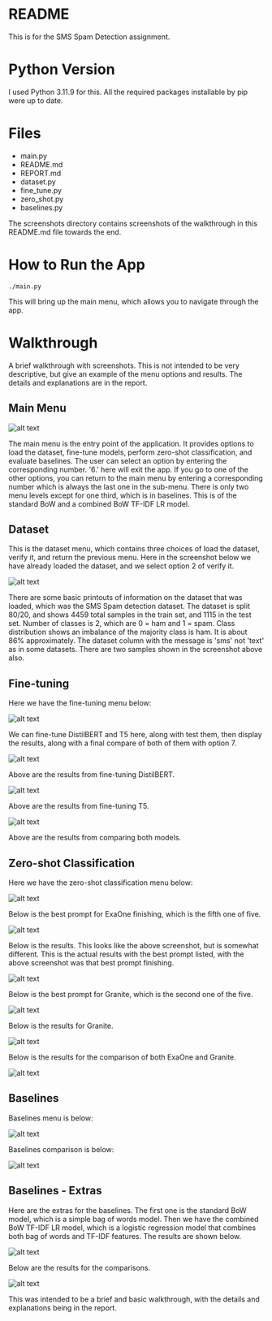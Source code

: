 # README

This is for the SMS Spam Detection assignment.

# Python Version

I used Python 3.11.9 for this.  All the required packages installable by pip were up to date.

# Files

- main.py
- README.md
- REPORT.md
- dataset.py
- fine_tune.py
- zero_shot.py
- baselines.py

The screenshots directory contains screenshots of the walkthrough in this README.md file towards the end.

# How to Run the App

```
./main.py
```

This will bring up the main menu, which allows you to navigate through the app.

# Walkthrough

A brief walkthrough with screenshots.  This is not intended to be very descriptive, but give an example of the menu options and results.  The details and explanations are in the report.

## Main Menu

![alt text](screenshots/main-menu.png)

The main menu is the entry point of the application. It provides options to load the dataset, fine-tune models, perform zero-shot classification, and evaluate baselines. The user can select an option by entering the corresponding number.  '6.' here will exit the app.  If you go to one of the other options, you can return to the main menu by entering a corresponding number which is always the last one in the sub-menu.  There is only two menu levels except for one third, which is in baselines.  This is of the standard BoW and a combined BoW TF-IDF LR model.

## Dataset

This is the dataset menu, which contains three choices of load the dataset, verify it, and return the previous menu.  Here in the screenshot below we have already loaded the dataset, and we select option 2 of verify it.

![alt text](screenshots/dataset-menu_verify.png)

There are some basic printouts of information on the dataset that was loaded, which was the SMS Spam detection dataset.  The dataset is split 80/20, and shows 4459 total samples in the train set, and 1115 in the test set.  Number of classes is 2, which are 0 = ham and 1 = spam.  Class distribution shows an imbalance of the majority class is ham.  It is about 86% approximately.  The dataset column with the message is 'sms' not 'text' as in some datasets.  There are two samples shown in the screenshot above also.

## Fine-tuning

Here we have the fine-tuning menu below:

![alt text](screenshots/fine-tuning-menu.png)

We can fine-tune DistilBERT and T5 here, along with test them, then display the results, along with a final compare of both of them with option 7.

![alt text](screenshots/distilbert-results.png)

Above are the results from fine-tuning DistilBERT.

![alt text](screenshots/t5-results.png)

Above are the results from fine-tuning T5.

![alt text](screenshots/fine-tune-compare.png)

Above are the results from comparing both models.

## Zero-shot Classification

Here we have the zero-shot classification menu below:

![alt text](screenshots/zero-shot-menu.png)

Below is the best prompt for ExaOne finishing, which is the fifth one of five.

![alt text](screenshots/exaone-best-prompt-5.png)

Below is the results.  This looks like the above screenshot, but is somewhat different.  This is the actual results with the best prompt listed, with the above screenshot was that best prompt finishing.

![alt text](screenshots/exaone-results.png)

Below is the best prompt for Granite, which is the second one of the five.

![alt text](screenshots/granite-best-prompt-2.png)

Below is the results for Granite.

![alt text](screenshots/granite-results.png)

Below is the results for the comparison of both ExaOne and Granite.

![alt text](screenshots/zero-shot-compare.png)


## Baselines

Baselines menu is below:

![alt text](screenshots/baselines-menu.png)

Baselines comparison is below:

![alt text](screenshots/baseline-compare.png)

## Baselines - Extras

Here are the extras for the baselines.  The first one is the standard BoW model, which is a simple bag of words model.  Then we have the combined BoW TF-IDF LR model, which is a logistic regression model that combines both bag of words and TF-IDF features.  The results are shown below.

![alt text](screenshots/baselines-menu.png)

Below are the results for the comparisons.

![alt text](screenshots/baselines-extra-compare.png)

This was intended to be a brief and basic walkthrough, with the details and explanations being in the report.